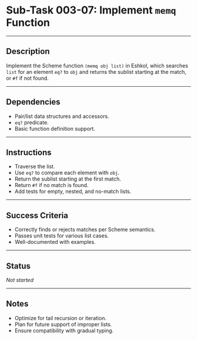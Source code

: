 # Sub-Task 003-07: Implement `memq` Function

---

## Description

Implement the Scheme function `(memq obj list)` in Eshkol, which searches `list` for an element `eq?` to `obj` and returns the sublist starting at the match, or `#f` if not found.

---

## Dependencies

- Pair/list data structures and accessors.
- `eq?` predicate.
- Basic function definition support.

---

## Instructions

- Traverse the list.
- Use `eq?` to compare each element with `obj`.
- Return the sublist starting at the first match.
- Return `#f` if no match is found.
- Add tests for empty, nested, and no-match lists.

---

## Success Criteria

- Correctly finds or rejects matches per Scheme semantics.
- Passes unit tests for various list cases.
- Well-documented with examples.

---

## Status

_Not started_

---

## Notes

- Optimize for tail recursion or iteration.
- Plan for future support of improper lists.
- Ensure compatibility with gradual typing.
